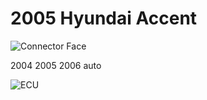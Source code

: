 # 2005 Hyundai Accent

![Connector Face](OEM-Docs/TE/Connector_121_pinout.jpg)

2004 2005 2006 auto

![ECU](Images/Hyundai_ecu_2005.png)
